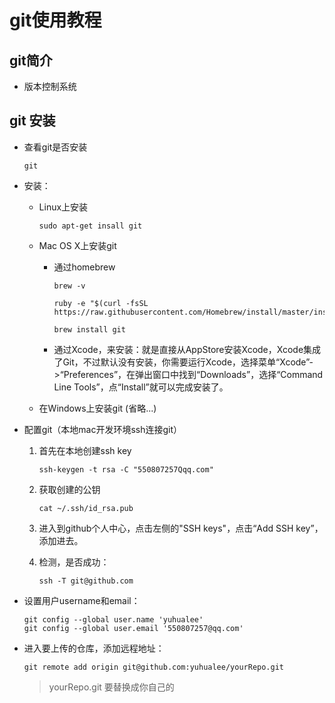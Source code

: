 # git使用教程

## git简介

* 版本控制系统

## git 安装

* 查看git是否安装

	```
	git
	```
	
* 安装：
	
	* Linux上安装
	
		```
		sudo apt-get insall git
		```
	
	* Mac OS X上安装git
	
		* 通过homebrew
	
			```
			brew -v
			```
			```
			ruby -e "$(curl -fsSL https://raw.githubusercontent.com/Homebrew/install/master/install)"
			```
			```
			brew install git
			```
			
		* 通过Xcode，来安装：就是直接从AppStore安装Xcode，Xcode集成了Git，不过默认没有安装，你需要运行Xcode，选择菜单“Xcode”->“Preferences”，在弹出窗口中找到“Downloads”，选择“Command Line Tools”，点“Install”就可以完成安装了。
		
	* 在Windows上安装git (省略...)
	
	
* 配置git（本地mac开发环境ssh连接git）

	1. 首先在本地创建ssh key
		
		```
		ssh-keygen -t rsa -C "550807257Qqq.com"
		```

	2. 获取创建的公钥
	
		```
		cat ~/.ssh/id_rsa.pub
		```
	
	3. 进入到github个人中心，点击左侧的"SSH keys"，点击“Add SSH key”，添加进去。
	
	4. 检测，是否成功：
	
		```
		ssh -T git@github.com
		```

* 设置用户username和email：

	```
	git config --global user.name 'yuhualee'
	git config --global user.email '550807257@qq.com'
	```

* 进入要上传的仓库，添加远程地址：

	```
	git remote add origin git@github.com:yuhualee/yourRepo.git
	```
	> yourRepo.git 要替换成你自己的

	
		